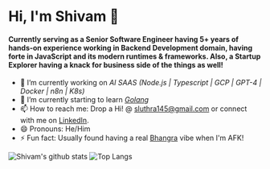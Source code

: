 # Hi, I'm Shivam 👋
#### Currently serving as a Senior Software Engineer having 5+ years of hands-on experience working in Backend Development domain, having forte in JavaScript and its modern runtimes & frameworks. Also, a Startup Explorer having a knack for business side of the things as well!

- 🔭 I’m currently working on *AI SAAS (Node.js | Typescript | GCP | GPT-4 | Docker | n8n | K8s)*
- 🌱 I’m currently starting to learn *[Golang](https://go.dev/)*
- 📫 How to reach me: Drop a Hi! @ sluthra145@gmail.com or connect with me on [LinkedIn](https://linkedin.com/in/shivamluthra).
- 😄 Pronouns: He/Him
- ⚡ Fun fact: Usually found having a real [Bhangra](https://www.youtube.com/beardbhangra) vibe when I'm AFK!

![Shivam's github stats](https://github-readme-stats.vercel.app/api?username=shivamluthra&count_private=true&show_icons=true&theme=monokai)
![Top Langs](https://github-readme-stats.vercel.app/api/top-langs/?username=shivamluthra&layout=compact&theme=monokai)
